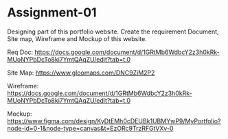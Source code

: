# Assignment-01
Designing part of this portfolio website. Create the requirement Document, Site map, Wireframe and Mockup of this website.


Req Doc:
https://docs.google.com/document/d/1GRtMb6WdbcY2z3h0kRk-MUoNYPbDcTo8ki7YmtQAqZU/edit?tab=t.0

Site Map:
https://www.gloomaps.com/DNC9ZiM2P2

Wireframe:
https://docs.google.com/document/d/1GRtMb6WdbcY2z3h0kRk-MUoNYPbDcTo8ki7YmtQAqZU/edit?tab=t.0

Mockup:
https://www.figma.com/design/KyDtEMh0cDEUBk1UBMYwP9/MyPortfolio?node-id=0-1&node-type=canvas&t=EzORc9TrzRFGtVXv-0
